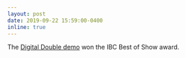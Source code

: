 ```yaml
---
layout: post
date: 2019-09-22 15:59:00-0400
inline: true
---
```


The [Digital Double demo](projects/DigitalDouble/index.html) won the IBC Best of Show award.
